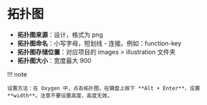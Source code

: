 # 拓扑图

- **拓扑图来源**：设计，格式为 png
- **拓扑图命名**：小写字母，短划线 - 连接。例如：function-key
- **拓扑图存储位置**：对应项目的 images > illustration 文件夹
- **拓扑图大小**：宽度最大 900

!!! note

    设置方法：在 Oxygen 中，点击拓扑图，在键盘上按下 **Alt + Enter**，设置 **width**。注意不要设置高度，高度无效。
